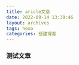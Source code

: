 ```yaml
---
title: aricle文章
date: 2022-09-14 13:39:46
layout: archives
tags: hexo
categories: 搭建博客
---
```

### 测试文章
